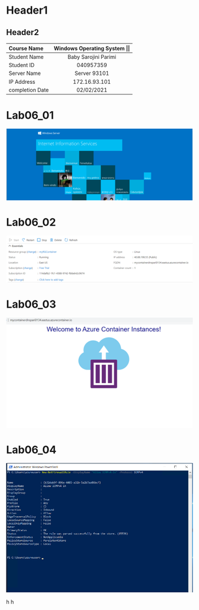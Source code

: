 # Header1
## Header2

| **Course Name** | **Windows Operating System \|\|**|
| :---------------| :-------------------------:| 
| Student Name    | Baby Sarojini Parimi       |
| Student ID      | 040957359                  |
| Server Name     | Server 93101               |
| IP Address      | 172.16.93.101              |
| completion Date | 02/02/2021                 |


# Lab06_01
![image](https://github.com/pari0134/CST8242_Pari0134/blob/main/Lab06/lab06_01.PNG)

# Lab06_02
![image](https://github.com/pari0134/CST8242_Pari0134/blob/main/Lab06/lab06_02.PNG)

# Lab06_03
![image](https://github.com/pari0134/CST8242_Pari0134/blob/main/Lab06/lab06_03.PNG)

# Lab06_04
![image](https://github.com/pari0134/CST8242_Pari0134/blob/main/Lab06/lab06_04.PNG)













h
h
